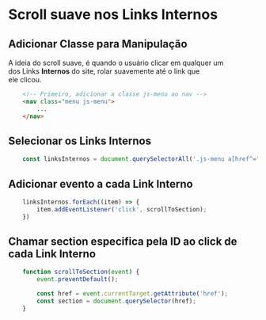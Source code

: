 # Scroll suave nos Links Internos

## Adicionar Classe para Manipulação

A ideia do scroll suave, é quando o usuário clicar em qualquer um <br>
dos Links **Internos** do site, rolar suavemente até o link que <br>
ele clicou.

```html
    <!-- Primeiro, adicionar a classe js-menu ao nav -->
    <nav class="menu js-menu">
        ...
    </nav>
```

## Selecionar os Links Internos

```js
    const linksInternos = document.querySelectorAll('.js-menu a[href^="#"]');
```

## Adicionar evento a cada Link Interno

```js
    linksInternos.forEach((item) => {
        item.addEventListener('click', scrollToSection);
    })
```

## Chamar section especifica pela ID ao click de cada Link Interno

```js
    function scrollToSection(event) {
        event.preventDefault();

        const href = event.currentTarget.getAttribute('href');
        const section = document.querySelector(href);
    }
```